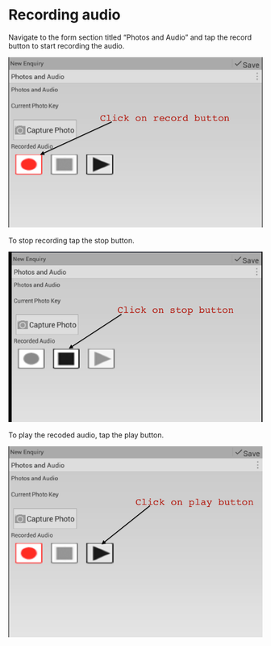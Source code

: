# Recording audio

Navigate to the form section titled “Photos and Audio” and tap the record button to start recording the audio.

![](../assets/images/mobile-enquiry-add-audio-1.png)

To stop recording tap the stop button.

![](../assets/images/mobile-enquiry-add-audio-2.png)

To play the recoded audio, tap the play button.

![](../assets/images/mobile-enquiry-add-audio-3.png)
